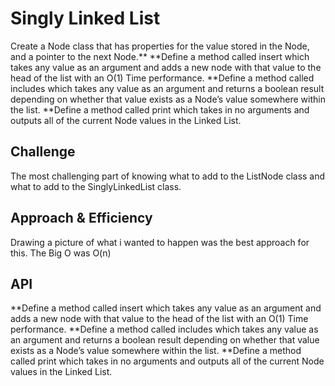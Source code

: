 # Singly Linked List
<!-- Short summary or background information -->
Create a Node class that has properties for the value stored in the Node, and a pointer to the next Node.**
**Define a method called insert which takes any value as an argument and adds a new node with that value to the head of the list with an O(1) Time performance.
**Define a method called includes which takes any value as an argument and returns a boolean result depending on whether that value exists as a Node’s value somewhere within the list.
**Define a method called print which takes in no arguments and outputs all of the current Node values in the Linked List.

## Challenge
<!-- Description of the challenge -->
The most challenging part of knowing what to add to the ListNode class and what to add to the SinglyLinkedList class.

## Approach & Efficiency
<!-- What approach did you take? Why? What is the Big O space/time for this approach? -->
Drawing a picture of what i wanted to happen was the best approach for this. The Big O was O(n)

## API
<!-- Description of each method publicly available to your Linked List -->
**Define a method called insert which takes any value as an argument and adds a new node with that value to the head of the list with an O(1) Time performance.
**Define a method called includes which takes any value as an argument and returns a boolean result depending on whether that value exists as a Node’s value somewhere within the list.
**Define a method called print which takes in no arguments and outputs all of the current Node values in the Linked List.
